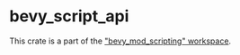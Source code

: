# bevy_script_api

This crate is a part of the ["bevy_mod_scripting" workspace](https://github.com/makspll/bevy_mod_scripting).